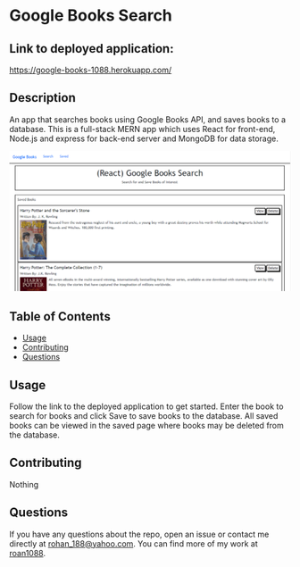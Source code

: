 # Google Books Search

## Link to deployed application:

https://google-books-1088.herokuapp.com/

## Description
An app that searches books using Google Books API, and saves books to a database. This is a full-stack MERN app which uses React for front-end, Node.js and express for back-end server and MongoDB for data storage.

![Google Books Search](./images/google-books-search.png)

## Table of Contents
- [Usage](#usage)
- [Contributing](#contributing)
- [Questions](#questions)

## Usage
Follow the link to the deployed application to get started. Enter the book to search for books and click Save to save books to the database. All saved books can be viewed in the saved page where books may be deleted from the database.

## Contributing
Nothing

## Questions
If you have any questions about the repo, open an issue or contact me directly at rohan_188@yahoo.com. You can find more of my work at [roan1088](https://github.com/roan1088).